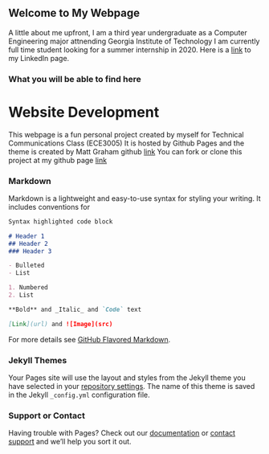 ## Welcome to My Webpage

A little about me upfront, I am a third year undergraduate as a Computer Engineering major attnending Georgia Institute of Technology
I am currently full time student looking for a summer internship in 2020.
Here is a [link](https://www.linkedin.com/in/matthew-liu-315aa014b/) to my LinkedIn page.

### What you will be able to find here

# Website Development
This webpage is a fun personal project created by myself for Technical Communications Class (ECE3005)
It is hosted by Github Pages and the theme is created by Matt Graham github [link](https://github.com/mattgraham)
You can fork or clone this project at my github page [link](https://github.com/matthewliu2000/page)

### Markdown

Markdown is a lightweight and easy-to-use syntax for styling your writing. It includes conventions for

```markdown
Syntax highlighted code block

# Header 1
## Header 2
### Header 3

- Bulleted
- List

1. Numbered
2. List

**Bold** and _Italic_ and `Code` text

[Link](url) and ![Image](src)
```

For more details see [GitHub Flavored Markdown](https://guides.github.com/features/mastering-markdown/).

### Jekyll Themes

Your Pages site will use the layout and styles from the Jekyll theme you have selected in your [repository settings](https://github.com/matthewliu2000/htmlwebpage/settings). The name of this theme is saved in the Jekyll `_config.yml` configuration file.

### Support or Contact

Having trouble with Pages? Check out our [documentation](https://help.github.com/categories/github-pages-basics/) or [contact support](https://github.com/contact) and we’ll help you sort it out.
